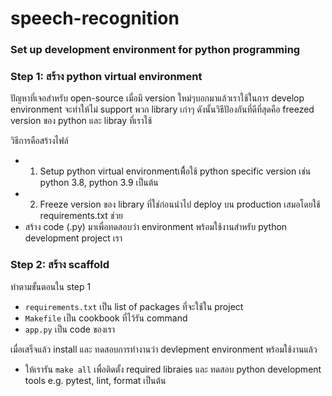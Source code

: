 # speech-recognition

### Set up development environment for python programming
### Step 1: สร้าง python virtual environment
ปัญหาที่เจอสำหรับ open-source เมื่อมี version ใหม่ๆบอกมาแล้วเราใช้ในการ develop environment จะทำให้ไม่ support พวก library เก่าๆ
ดังนั้นวิธีปัองกันที่ดีที่สุดคือ freezed version ของ python และ libray ที่เราใช้

วิธีการคือสร้างไฟล์   
* 1. Setup python virtual environmentเพืื่อใช้ python specific version เช่น python 3.8, python 3.9 เป็นต้น
* 2. Freeze version ของ library ที่ใช่ก่อนนำไป deploy บน production เสมอโดยใช้ requirements.txt ช่วย
* สร้าง code (.py) มาเพื่อทดสอบว่า environment พร้อมใช้งานสำหรับ python development project เรา

### Step 2: สร้าง scaffold
ทำตามขั้นตอนใน step 1
* `requirements.txt` เป็น list of packages ที่จะใช้ใน project
* `Makefile`		เป็น cookbook ที่ไว้รัน command
* `app.py`		เป็น code ของเรา

เมื่อเสร็จแล้ว install และ ทดสอบการทำงานว่า devlepment environment พร้อมใช้งานแล้ว
* ให้เรารัน `make all` เพื่อติดตั้ง required libraies และ ทดสอบ python development tools e.g. pytest, lint, format เป็นต้น
